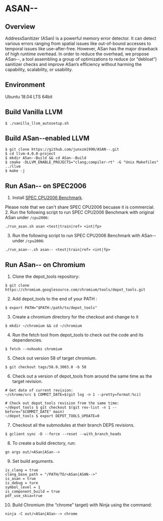 # ASAN--

## Overview
AddressSanitizer (ASan) is a powerful memory error detector. It can detect various errors ranging from spatial issues like out-of-bound accesses to temporal issues like use-after-free. However, ASan has the major drawback of high runtime overhead. In order to reduce the overhead, we propose ASan--, a tool assembling a group of optimizations to reduce (or “debloat”) sanitizer checks and improve ASan’s efficiency without harming the capability, scalability, or usability.

## Environment
Ubuntu 18.04 LTS 64bit

## Build Vanilla LLVM
```
$ ./vanilla_llvm_autosetup.sh
```

## Build ASan--enabled LLVM
```
$ git clone https://github.com/junxzm1990/ASAN--.git
$ cd llvm-4.0.0-project
$ mkdir ASan--Build && cd ASan--Build
$ cmake -DLLVM_ENABLE_PROJECTS="clang;compiler-rt" -G "Unix Makefiles" ../llvm
$ make -j
```

## Run ASan-- on SPEC2006
1. Install [SPEC CPU2006 Benchmark](https://www.spec.org/cpu2006/).

Please note that we can't share SPEC CPU2006 becuase it is commercial.
2. Run the following script to run SPEC CPU2006 Benchmark with original ASan under `/cpu2006`:
```
./run_asan.sh asan <test|train|ref> <int|fp>
```
3. Run the following script to run SPEC CPU2006 Benchmark with ASan-- under `/cpu2006`:
```
./run_asan--.sh asan-- <test|train|ref> <int|fp>
```

## Run ASan-- on Chromium
1. Clone the depot_tools repository:
```
$ git clone https://chromium.googlesource.com/chromium/tools/depot_tools.git
```
2. Add depot_tools to the end of your PATH :
```
$ export PATH="$PATH:/path/to/depot_tools"
```
3. Create a chromium directory for the checkout and change to it
```
$ mkdir ~/chromium && cd ~/chromium
```
4. Run the fetch tool from depot_tools to check out the code and its dependencies.
```
$ fetch --nohooks chromium
```
5. Check out version 58 of target chromium.
```
$ git checkout tags/58.0.3003.0 -b 58
```
6. Check out a version of depot_tools from around the same time as the target revision.
```
# Get date of current revision:
~/chrome/src $ COMMIT_DATE=$(git log -n 1 --pretty=format:%ci)

# Check out depot_tools revision from the same time:
~/depot_tools $ git checkout $(git rev-list -n 1 --before="$COMMIT_DATE" main)
~/depot_tools $ export DEPOT_TOOLS_UPDATE=0
```
7. Checkout all the submodules at their branch DEPS revisions.
```
$ gclient sync -D --force --reset --with_branch_heads
```
8. To create a build directory, run:
```
gn args out/<ASan|ASan-->
```
9. Set build arguments.
```
is_clang = true
clang_base_path = "/PATH/TO/<ASan|ASAN-->"
is_asan = true
is_debug = ture
symbol_level = 1
is_component_build = true
pdf_use_skia=true
```
10. Build Chromium (the “chrome” target) with Ninja using the command:
```
ninja -C out/<ASan|ASan--> chrome
```
